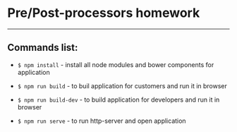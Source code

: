 # Pre/Post-processors homework
___

## Commands list:

- `$ npm install` - install all node modules and bower components for application

- `$ npm run build` - to buil application for customers and run it in browser
- `$ npm run build-dev` - to build application for developers  and run it in browser

- `$ npm run serve` - to run http-server and open application
